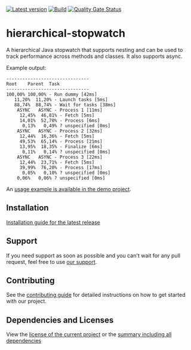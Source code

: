 [![Latest version](https://img.shields.io/maven-central/v/software.xdev/hierarchical-stopwatch?logo=apache%20maven)](https://mvnrepository.com/artifact/software.xdev/hierarchical-stopwatch)
[![Build](https://img.shields.io/github/actions/workflow/status/xdev-software/hierarchical-stopwatch/check-build.yml?branch=develop)](https://github.com/xdev-software/hierarchical-stopwatch/actions/workflows/check-build.yml?query=branch%3Adevelop)
[![Quality Gate Status](https://sonarcloud.io/api/project_badges/measure?project=xdev-software_hierarchical-stopwatch&metric=alert_status)](https://sonarcloud.io/dashboard?id=xdev-software_hierarchical-stopwatch)

# hierarchical-stopwatch

A hierarchical Java stopwatch that supports nesting and can be used to track performance across methods and classes. It also supports async.

Example output:
```
-------------------------------
Root    Parent  Task
-------------------------------
100,00% 100,00% - Run dummy [42ms]
   11,20%  11,20% - Launch tasks [5ms]
   88,74%  88,74% - Wait for tasks [38ms]
    ASYNC   ASYNC - Process 1 [11ms]
     12,45%  46,81% - Fetch [5ms]
     14,01%  52,70% - Process [6ms]
      0,13%   0,49% ? unspecified [0ms]
    ASYNC   ASYNC - Process 2 [32ms]
     12,44%  16,36% - Fetch [5ms]
     49,53%  65,14% - Process [21ms]
     13,95%  18,35% - Finalize [6ms]
      0,11%   0,14% ? unspecified [0ms]
    ASYNC   ASYNC - Process 3 [22ms]
     12,44%  23,71% - Fetch [5ms]
     39,99%  76,20% - Process [17ms]
      0,05%   0,10% ? unspecified [0ms]
    0,06%   0,06% ? unspecified [0ms]
```

An [usage example is available in the demo project](./hierarchical-stopwatch-demo/src/main/java/software/xdev/Application.java).

## Installation
[Installation guide for the latest release](https://github.com/xdev-software/hierarchical-stopwatch/releases/latest#Installation)

## Support
If you need support as soon as possible and you can't wait for any pull request, feel free to use [our support](https://xdev.software/en/services/support).

## Contributing
See the [contributing guide](./CONTRIBUTING.md) for detailed instructions on how to get started with our project.

## Dependencies and Licenses
View the [license of the current project](LICENSE) or the [summary including all dependencies](https://xdev-software.github.io/hierarchical-stopwatch/dependencies)
